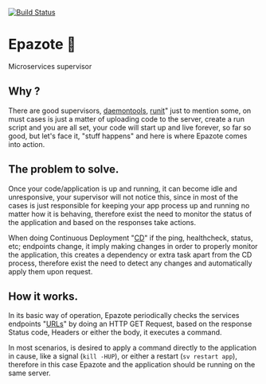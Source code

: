 [![Build Status](https://drone.io/github.com/nbari/epazote/status.png)](https://drone.io/github.com/nbari/epazote/latest)

# Epazote 🌿
Microservices supervisor

## Why ?
There are good supervisors,
[daemontools](https://cr.yp.to/daemontools.html),
[runit](http://smarden.org/runit/)" just to mention some, on must cases is just
a matter of uploading code to the server, create a run script and you are all
set, your code will start up and live forever, so far so good, but let's face
it, "stuff happens" and here is where Epazote comes into action.

## The problem to solve.
Once your code/application is up and running, it can become idle and
unresponsive, your supervisor will not notice this, since in most of the cases
is just responsible for keeping your app process up and running no matter how it
is behaving, therefore exist the need to monitor the status of the application
and based on the responses take actions.

When doing Continuous Deployment "[CD](https://en.wikipedia.org/wiki/Continuous_delivery)"
if the ping, healthcheck, status, etc; endpoints change, it imply making changes
in order to properly monitor the application, this creates a dependency or extra
task apart from the CD process, therefore exist the need to detect any changes
and automatically apply them upon request.

## How it works.
In its basic way of operation, Epazote periodically checks the services endpoints
"[URLs](https://en.wikipedia.org/wiki/Uniform_Resource_Locator)"
by doing an HTTP GET Request, based on the response Status code, Headers or
either the body, it executes a command.

In most scenarios, is desired to apply a command directly to the application in
cause, like a signal (``kill -HUP``), or either a restart (``sv restart app``),
therefore in this case Epazote and the application should be running on the same
server.
